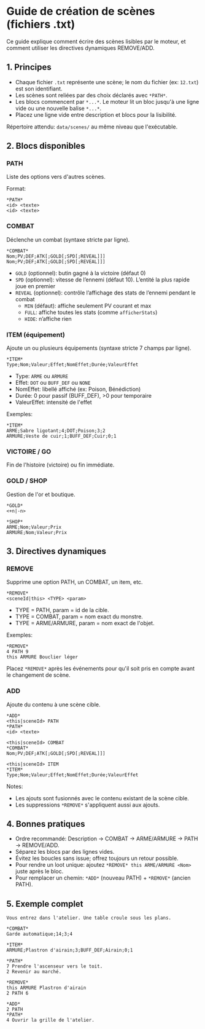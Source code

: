 # Guide de création de scènes (fichiers .txt)

Ce guide explique comment écrire des scènes lisibles par le moteur, et comment utiliser les directives dynamiques REMOVE/ADD.

## 1. Principes
- Chaque fichier `.txt` représente une scène; le nom du fichier (ex: `12.txt`) est son identifiant.
- Les scènes sont reliées par des choix déclarés avec `*PATH*`.
- Les blocs commencent par `*...*`. Le moteur lit un bloc jusqu'à une ligne vide ou une nouvelle balise `*...*`.
- Placez une ligne vide entre description et blocs pour la lisibilité.

Répertoire attendu: `data/scenes/` au même niveau que l'exécutable.

## 2. Blocs disponibles

### PATH
Liste des options vers d'autres scènes.

Format:
```
*PATH*
<id> <texte>
<id> <texte>
```

### COMBAT
Déclenche un combat (syntaxe stricte par ligne).
```
*COMBAT*
Nom;PV;DEF;ATK[;GOLD[;SPD[;REVEAL]]]
Nom;PV;DEF;ATK[;GOLD[;SPD[;REVEAL]]]
```
- `GOLD` (optionnel): butin gagné à la victoire (défaut 0)
- `SPD` (optionnel): vitesse de l’ennemi (défaut 10). L’entité la plus rapide joue en premier
- `REVEAL` (optionnel): contrôle l’affichage des stats de l’ennemi pendant le combat
  - `MIN` (défaut): affiche seulement PV courant et max
  - `FULL`: affiche toutes les stats (comme `afficherStats`)
  - `HIDE`: n’affiche rien

### ITEM (équipement)
Ajoute un ou plusieurs équipements (syntaxe stricte 7 champs par ligne).
```
*ITEM*
Type;Nom;Valeur;Effet;NomEffet;Durée;ValeurEffet
```
- Type: `ARME` ou `ARMURE`
- Effet: `DOT` ou `BUFF_DEF` ou `NONE`
- NomEffet: libellé affiché (ex: Poison, Bénédiction)
- Durée: 0 pour passif (BUFF_DEF), >0 pour temporaire
- ValeurEffet: intensité de l'effet

Exemples:
```
*ITEM*
ARME;Sabre ligotant;4;DOT;Poison;3;2
ARMURE;Veste de cuir;1;BUFF_DEF;Cuir;0;1
```

### VICTOIRE / GO
Fin de l'histoire (victoire) ou fin immédiate.

### GOLD / SHOP
Gestion de l'or et boutique.
```
*GOLD*
<+n|-n>

*SHOP*
ARME;Nom;Valeur;Prix
ARMURE;Nom;Valeur;Prix
```

## 3. Directives dynamiques

### REMOVE
Supprime une option PATH, un COMBAT, un item, etc.
```
*REMOVE*
<sceneId|this> <TYPE> <param>
```
- TYPE = PATH, param = id de la cible.
- TYPE = COMBAT, param = nom exact du monstre.
- TYPE = ARME/ARMURE, param = nom exact de l'objet.

Exemples:
```
*REMOVE*
4 PATH 9
this ARMURE Bouclier léger
```

Placez `*REMOVE*` après les événements pour qu'il soit pris en compte avant le changement de scène.

### ADD
Ajoute du contenu à une scène cible.
```
*ADD*
<this|sceneId> PATH
*PATH*
<id> <texte>

<this|sceneId> COMBAT
*COMBAT*
Nom;PV;DEF;ATK[;GOLD[;SPD[;REVEAL]]]

<this|sceneId> ITEM
*ITEM*
Type;Nom;Valeur;Effet;NomEffet;Durée;ValeurEffet
```
Notes:
- Les ajouts sont fusionnés avec le contenu existant de la scène cible.
- Les suppressions `*REMOVE*` s'appliquent aussi aux ajouts.

## 4. Bonnes pratiques
- Ordre recommandé: Description -> COMBAT -> ARME/ARMURE -> PATH -> REMOVE/ADD.
- Séparez les blocs par des lignes vides.
- Évitez les boucles sans issue; offrez toujours un retour possible.
- Pour rendre un loot unique: ajoutez `*REMOVE* this ARME/ARMURE <Nom>` juste après le bloc.
- Pour remplacer un chemin: `*ADD*` (nouveau PATH) + `*REMOVE*` (ancien PATH).

## 5. Exemple complet
```
Vous entrez dans l'atelier. Une table croule sous les plans.

*COMBAT*
Garde automatique;14;3;4

*ITEM*
ARMURE;Plastron d'airain;3;BUFF_DEF;Airain;0;1

*PATH*
7 Prendre l'ascenseur vers le toit.
2 Revenir au marché.

*REMOVE*
this ARMURE Plastron d'airain
2 PATH 6

*ADD*
2 PATH
*PATH*
4 Ouvrir la grille de l'atelier.
```
